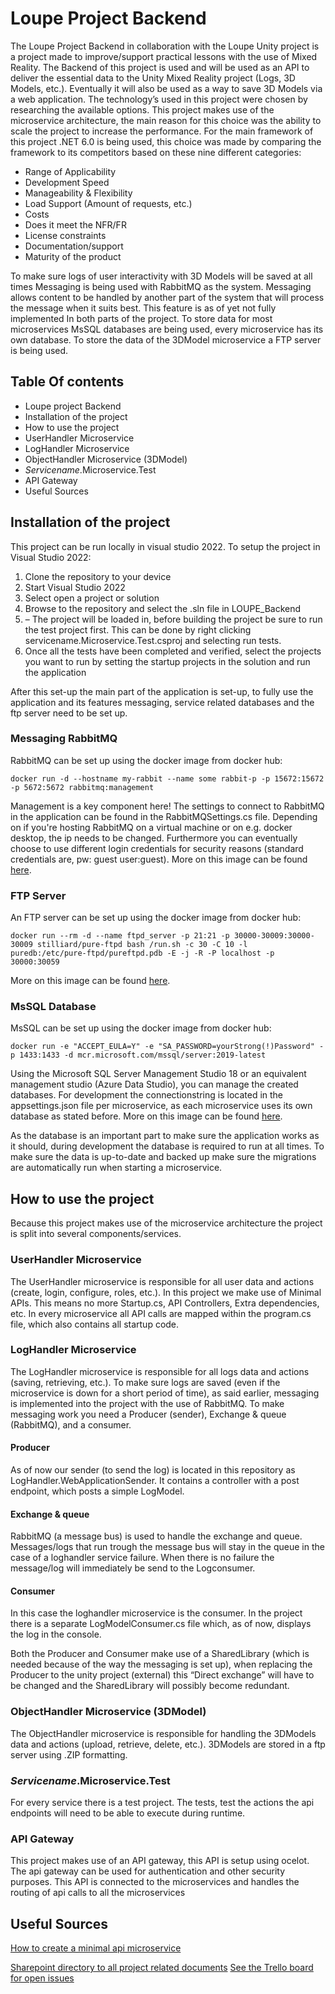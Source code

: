 # Loupe Project Backend
The Loupe Project Backend in collaboration with the Loupe Unity project is a project made to improve/support practical lessons with the use of Mixed Reality.
The Backend of this project is used and will be used as an API to deliver the essential data to the Unity Mixed Reality project (Logs, 3D Models, etc.). Eventually it will also be used as a way to save 3D Models via a web application.
The technology’s used in this project were chosen by researching the available options. This project makes use of the microservice architecture, the main reason for this choice was the ability to scale the project to increase the performance. 
For the main framework of this project .NET 6.0 is being used, this choice was made by comparing the framework to its competitors based on these nine different categories:
- Range of Applicability
-	Development Speed
-	Manageability & Flexibility
-	Load Support (Amount of requests, etc.)
-	Costs
-	Does it meet the NFR/FR
-	License constraints
-	Documentation/support
-	Maturity of the product

To make sure logs of user interactivity with 3D Models will be saved at all times Messaging is being used with RabbitMQ as the system. Messaging allows content to be handled by another part of the system that will process the message when it suits best. This feature is as of yet not fully implemented In both parts of the project.
To store data for most microservices MsSQL databases are being used, every microservice has its own database. To store the data of the 3DModel microservice a FTP server is being used.

## Table Of contents
* Loupe project Backend
* Installation of the project	
* How to use the project	
* UserHandler Microservice	
* LogHandler Microservice	
* ObjectHandler Microservice (3DModel)	
* *Servicename*.Microservice.Test	
* API Gateway	
* Useful Sources	

## Installation of the project
This project can be run locally in visual studio 2022. 
To setup the project in Visual Studio 2022:
1. Clone the repository to your device
2.	Start Visual Studio 2022
3.	Select open a project or solution
4.	Browse to the repository and select the .sln file in LOUPE_Backend
5.	– The project will be loaded in, before building the project be sure to run the test project first. This can be done by right clicking servicename.Microservice.Test.csproj and selecting run tests.
6.	Once all the tests have been completed and verified, select the projects you want to run by setting the startup projects in the solution and run the application

After this set-up the main part of the application is set-up, to fully use the application and its features messaging, service related databases and the ftp server need to be set up.

### Messaging RabbitMQ
RabbitMQ can be set up using the docker image from docker hub: 
```
docker run -d --hostname my-rabbit --name some rabbit-p -p 15672:15672 -p 5672:5672 rabbitmq:management
```
Management is a key component here!
The settings to connect to RabbitMQ in the application can be found in the RabbitMQSettings.cs file. Depending on if you're hosting RabbitMQ on a virtual machine or on e.g. docker desktop, the ip needs to be changed. Furthermore you can eventually choose to use different login credentials for security reasons (standard credentials are, pw: guest user:guest).
More on this image can be found [here](https://hub.docker.com/_/rabbitmq/).

### FTP Server
An FTP server can be set up using the docker image from docker hub:
```
docker run --rm -d --name ftpd_server -p 21:21 -p 30000-30009:30000-30009 stilliard/pure-ftpd bash /run.sh -c 30 -C 10 -l puredb:/etc/pure-ftpd/pureftpd.pdb -E -j -R -P localhost -p 30000:30059
```
More on this image can be found [here](https://hub.docker.com/r/stilliard/pure-ftpd).
### MsSQL Database
MsSQL can be set up using the docker image from docker hub:
```
docker run -e "ACCEPT_EULA=Y" -e "SA_PASSWORD=yourStrong(!)Password" -p 1433:1433 -d mcr.microsoft.com/mssql/server:2019-latest
```
Using the Microsoft SQL Server Management Studio 18 or an equivalent management studio (Azure Data Studio), you can manage the created databases. For development the connectionstring is located in the appsettings.json file per microservice, as each microservice uses its own database as stated before.
More on this image can be found [here](https://hub.docker.com/_/microsoft-mssql-server).

As the database is an important part to make sure the application works as it should, during development the database is required to run at all times. To make sure the data is up-to-date and backed up make sure the migrations are automatically run when starting a microservice.

## How to use the project
Because this project makes use of the microservice architecture the project is split into several components/services. 

### UserHandler Microservice
The UserHandler microservice is responsible for all user data and actions (create, login, configure, roles, etc.).
In this project we make use of Minimal APIs. This means no more Startup.cs, API Controllers, Extra dependencies, etc. In every microservice all API calls are mapped within the program.cs file, which also contains all startup code.

### LogHandler Microservice
The LogHandler microservice is responsible for all logs data and actions (saving, retrieving, etc.).
To make sure logs are saved (even if the microservice is down for a short period of time), as said earlier, messaging is implemented into the project with the use of RabbitMQ. 
To make messaging work you need a Producer (sender), Exchange & queue (RabbitMQ), and a consumer.

#### Producer
As of now our sender (to send the log) is located in this repository as LogHandler.WebApplicationSender. It contains a controller with a post endpoint, which posts a simple LogModel. 

#### Exchange & queue
RabbitMQ (a message bus) is used to handle the exchange and queue. Messages/logs that run trough the message bus will stay in the queue in the case of a loghandler service failure. When there is no failure the message/log will immediately be send to the Logconsumer.

#### Consumer
In this case the loghandler microservice is the consumer. In the project there is a separate LogModelConsumer.cs file which, as of now, displays the log in the console.

Both the Producer and Consumer make use of a SharedLibrary (which is needed because of the way the messaging is set up), when replacing the Producer to the unity project (external) this “Direct exchange” will have to be changed and the SharedLibrary will possibly become redundant.

### ObjectHandler Microservice (3DModel)
The ObjectHandler microservice is responsible for handling the 3DModels data and actions (upload, retrieve, delete, etc.). 3DModels are stored in a ftp server using .ZIP formatting.

### *Servicename*.Microservice.Test
For every service there is a test project. The tests, test the actions the api endpoints will need to be able to execute during runtime.

### API Gateway
This project makes use of an API gateway, this API is setup using ocelot. The api gateway can be used for authentication and other security purposes. This API is connected to the microservices and handles the routing of api calls to all the microservices

## Useful Sources
[How to create a minimal api microservice](https://www.youtube.com/watch?v=Z4bINJudHX8&list=PL6tu16kXT9PrlCX-b1o0WdBc56rXHJXLy)

[Sharepoint directory to all project related documents](https://stichtingfontys.sharepoint.com/:f:/r/sites/LOUPE/Gedeelde%20documenten/General/S6-Team?csf=1&web=1&e=NVtOaq)
[See the Trello board for open issues](https://trello.com/b/RDldlSvD/loupe-back-end)
